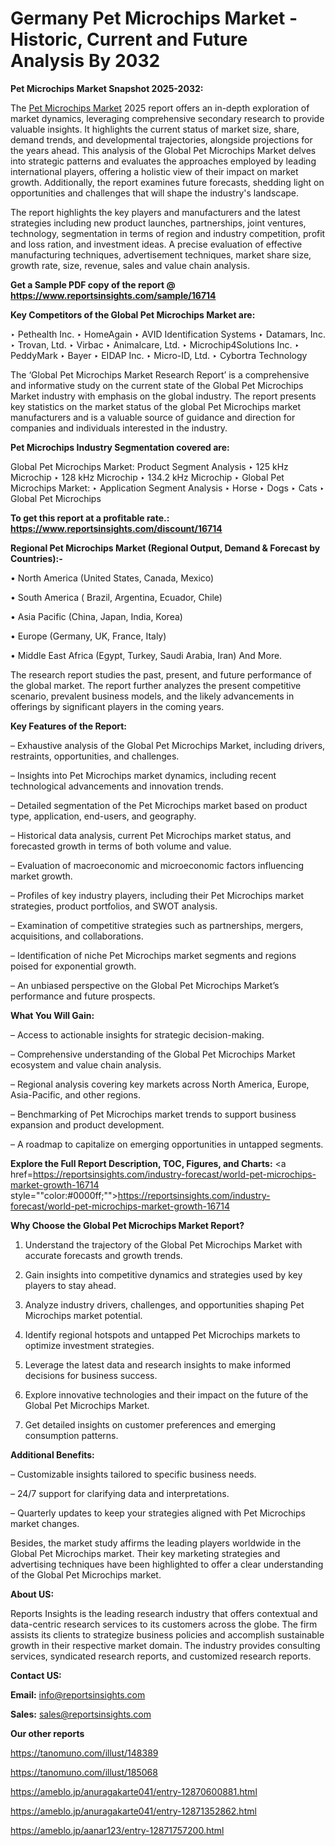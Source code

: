 # Germany Pet Microchips Market - Historic, Current and Future Analysis By 2032

<strong>Pet Microchips Market Snapshot 2025-2032:</strong>

The <a href=https://www.reportsinsights.com/sample/16714>Pet Microchips Market</a> 2025 report offers an in-depth exploration of market dynamics, leveraging comprehensive secondary research to provide valuable insights. It highlights the current status of market size, share, demand trends, and developmental trajectories, alongside projections for the years ahead. This analysis of the Global Pet Microchips Market delves into strategic patterns and evaluates the approaches employed by leading international players, offering a holistic view of their impact on market growth. Additionally, the report examines future forecasts, shedding light on opportunities and challenges that will shape the industry's landscape.

The report highlights the key players and manufacturers and the latest strategies including new product launches, partnerships, joint ventures, technology, segmentation in terms of region and industry competition, profit and loss ration, and investment ideas. A precise evaluation of effective manufacturing techniques, advertisement techniques, market share size, growth rate, size, revenue, sales and value chain analysis.

<strong>Get a Sample PDF copy of the report @ <a href=https://www.reportsinsights.com/sample/16714 style=color:#0000ff;>https://www.reportsinsights.com/sample/16714</a></strong>

<strong>Key Competitors of the Global Pet Microchips Market are:</strong>

‣ Pethealth Inc.
‣ HomeAgain
‣ AVID Identification Systems
‣ Datamars, Inc.
‣ Trovan, Ltd.
‣ Virbac
‣ Animalcare, Ltd.
‣ Microchip4Solutions Inc.
‣ PeddyMark
‣ Bayer
‣ EIDAP Inc.
‣ Micro-ID, Ltd.
‣ Cybortra Technology

The ‘Global Pet Microchips Market Research Report’ is a comprehensive and informative study on the current state of the Global Pet Microchips Market industry with emphasis on the global industry. The report presents key statistics on the market status of the global Pet Microchips market manufacturers and is a valuable source of guidance and direction for companies and individuals interested in the industry.

<strong>Pet Microchips Industry Segmentation covered are:</strong>

Global Pet Microchips Market: Product Segment Analysis
‣ 125 kHz Microchip
‣ 128 kHz Microchip
‣ 134.2 kHz Microchip
‣ Global Pet Microchips Market:
‣ Application Segment Analysis
‣ Horse
‣ Dogs
‣ Cats
‣ Global Pet Microchips

<strong>To get this report at a profitable rate.: <a href=https://www.reportsinsights.com/discount/16714 style=color:#0000ff;>https://www.reportsinsights.com/discount/16714</a></strong>

<strong>Regional Pet Microchips Market (Regional Output, Demand &amp; Forecast by Countries):-</strong>

• North America (United States, Canada, Mexico)

• South America ( Brazil, Argentina, Ecuador, Chile)

• Asia Pacific (China, Japan, India, Korea)

• Europe (Germany, UK, France, Italy)

• Middle East Africa (Egypt, Turkey, Saudi Arabia, Iran) And More.

The research report studies the past, present, and future performance of the global market. The report further analyzes the present competitive scenario, prevalent business models, and the likely advancements in offerings by significant players in the coming years.

<strong>Key Features of the Report:</strong>

– Exhaustive analysis of the Global Pet Microchips Market, including drivers, restraints, opportunities, and challenges.

– Insights into Pet Microchips market dynamics, including recent technological advancements and innovation trends.

– Detailed segmentation of the Pet Microchips market based on product type, application, end-users, and geography.

– Historical data analysis, current Pet Microchips market status, and forecasted growth in terms of both volume and value.

– Evaluation of macroeconomic and microeconomic factors influencing market growth.

– Profiles of key industry players, including their Pet Microchips market strategies, product portfolios, and SWOT analysis.

– Examination of competitive strategies such as partnerships, mergers, acquisitions, and collaborations.

– Identification of niche Pet Microchips market segments and regions poised for exponential growth.

– An unbiased perspective on the Global Pet Microchips Market’s performance and future prospects.

<strong>What You Will Gain:</strong>

– Access to actionable insights for strategic decision-making.

– Comprehensive understanding of the Global Pet Microchips Market ecosystem and value chain analysis.

– Regional analysis covering key markets across North America, Europe, Asia-Pacific, and other regions.

– Benchmarking of Pet Microchips market trends to support business expansion and product development.

– A roadmap to capitalize on emerging opportunities in untapped segments.

<strong>Explore the Full Report Description, TOC, Figures, and Charts:</strong>
<a href=https://reportsinsights.com/industry-forecast/world-pet-microchips-market-growth-16714 style=""color:#0000ff;"">https://reportsinsights.com/industry-forecast/world-pet-microchips-market-growth-16714</a>

<strong>Why Choose the Global Pet Microchips Market Report?</strong>

1. Understand the trajectory of the Global Pet Microchips Market with accurate forecasts and growth trends.

2. Gain insights into competitive dynamics and strategies used by key players to stay ahead.

3. Analyze industry drivers, challenges, and opportunities shaping Pet Microchips market potential.

4. Identify regional hotspots and untapped Pet Microchips markets to optimize investment strategies.

5. Leverage the latest data and research insights to make informed decisions for business success.

6. Explore innovative technologies and their impact on the future of the Global Pet Microchips Market.

7. Get detailed insights on customer preferences and emerging consumption patterns.

<strong>Additional Benefits:</strong>

– Customizable insights tailored to specific business needs.

– 24/7 support for clarifying data and interpretations.

– Quarterly updates to keep your strategies aligned with Pet Microchips market changes.

Besides, the market study affirms the leading players worldwide in the Global Pet Microchips market. Their key marketing strategies and advertising techniques have been highlighted to offer a clear understanding of the Global Pet Microchips market.

<strong><strong>About US</strong>:</strong>

Reports Insights is the leading research industry that offers contextual and data-centric research services to its customers across the globe. The firm assists its clients to strategize business policies and accomplish sustainable growth in their respective market domain. The industry provides consulting services, syndicated research reports, and customized research reports.

<strong>Contact US:</strong>

<p class=><b>Email:</b> <a href=mailto:info@reportsinsights.com>info@reportsinsights.com</a></p>
<p class=><b>Sales:</b> <a href=mailto:sales@reportsinsights.com>sales@reportsinsights.com</a></p>

<strong>Our other reports</strong>

<a href=https://tanomuno.com/illust/148389>https://tanomuno.com/illust/148389</a>

<a href=https://tanomuno.com/illust/185068>https://tanomuno.com/illust/185068</a>

<a href=https://ameblo.jp/anuragakarte041/entry-12870600881.html>https://ameblo.jp/anuragakarte041/entry-12870600881.html</a>

<a href=https://ameblo.jp/anuragakarte041/entry-12871352862.html>https://ameblo.jp/anuragakarte041/entry-12871352862.html</a>

<a href=https://ameblo.jp/aanar123/entry-12871757200.html>https://ameblo.jp/aanar123/entry-12871757200.html</a>
